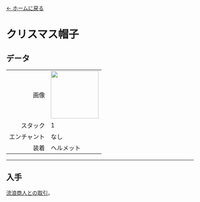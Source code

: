 [← ホームに戻る](../)
# クリスマス帽子

## データ
<table>
    <tr><td align="end">画像</td><td><img src="https://i.imgur.com/24UebcB.png" width="128"/></td></tr>
    <tr><td align="end">スタック</td><td>1</td></tr>
    <tr><td align="end">エンチャント</td><td>なし</td></tr>
    <tr><td align="end">装着</td><td>ヘルメット</td></tr>
</table>

---

## 入手
[流浪商人との取引](../feature/enhanced_wandering_trader.md)。
